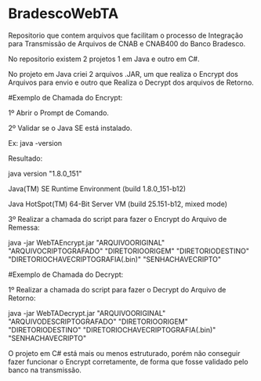 # BradescoWebTA
Repositorio que contem arquivos que facilitam o processo de Integração para Transmissão de Arquivos de CNAB e CNAB400 do Banco Bradesco.

No repositorio existem 2 projetos 1 em Java e outro em C#.

No projeto em Java criei 2 arquivos .JAR, um que realiza o Encrypt dos Arquivos para envio e outro que Realiza o Decrypt dos arquivos de Retorno.

#Exemplo de Chamada do Encrypt:

1º Abrir o Prompt de Comando.

2º Validar se o Java SE está instalado.
  
  Ex: java -version
  
  Resultado:
  
  java version "1.8.0_151"
  
  Java(TM) SE Runtime Environment (build 1.8.0_151-b12)
  
  Java HotSpot(TM) 64-Bit Server VM (build 25.151-b12, mixed mode)
  
3º Realizar a chamada do script para fazer o Encrypt do Arquivo de Remessa:

  java -jar WebTAEncrypt.jar "ARQUIVOORIGINAL" "ARQUIVOCRIPTOGRAFADO" "DIRETORIOORIGEM" "DIRETORIODESTINO" "DIRETORIOCHAVECRIPTOGRAFIA(.bin)" "SENHACHAVECRIPTO"
  

#Exemplo de Chamada do Decrypt:

1º Realizar a chamada do script para fazer o Decrypt do Arquivo de Retorno:

  java -jar WebTADecrypt.jar "ARQUIVOORIGINAL" "ARQUIVODESCRIPTOGRAFADO" "DIRETORIOORIGEM" "DIRETORIODESTINO" "DIRETORIOCHAVECRIPTOGRAFIA(.bin)" "SENHACHAVECRIPTO"
  

O projeto em C# está mais ou menos estruturado, porém não conseguir fazer funcionar o Encrypt corretamente, de forma que fosse validado pelo banco na transmissão.
